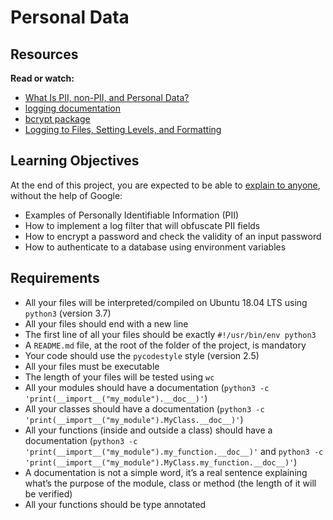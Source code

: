 # Personal Data
## Resources
**Read or watch:**

* [What Is PII, non-PII, and Personal Data?](https://piwik.pro/blog/what-is-pii-personal-data/)
* [logging documentation](https://docs.python.org/3/library/logging.html)
* [bcrypt package](https://github.com/pyca/bcrypt/)
* [Logging to Files, Setting Levels, and Formatting](https://www.youtube.com/watch?v=-ARI4Cz-awo)
## Learning Objectives
At the end of this project, you are expected to be able to [explain to anyone](https://fs.blog/feynman-learning-technique/), without the help of Google:

* Examples of Personally Identifiable Information (PII)
* How to implement a log filter that will obfuscate PII fields
* How to encrypt a password and check the validity of an input password
* How to authenticate to a database using environment variables
## Requirements
* All your files will be interpreted/compiled on Ubuntu 18.04 LTS using `python3` (version 3.7)
* All your files should end with a new line
* The first line of all your files should be exactly `#!/usr/bin/env python3`
* A `README.md` file, at the root of the folder of the project, is mandatory
* Your code should use the `pycodestyle` style (version 2.5)
* All your files must be executable
* The length of your files will be tested using `wc`
* All your modules should have a documentation (`python3 -c 'print(__import__("my_module").__doc__)'`)
* All your classes should have a documentation (`python3 -c 'print(__import__("my_module").MyClass.__doc__)'`)
* All your functions (inside and outside a class) should have a documentation (`python3 -c 'print(__import__("my_module").my_function.__doc__)'` and `python3 -c 'print(__import__("my_module").MyClass.my_function.__doc__)'`)
* A documentation is not a simple word, it’s a real sentence explaining what’s the purpose of the module, class or method (the length of it will be verified)
* All your functions should be type annotated
